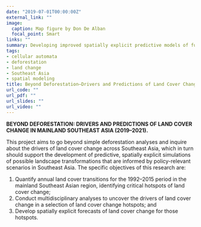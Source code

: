 ```yaml
---
date: "2019-07-01T00:00:00Z"
external_link: ""
image:
  caption: Map figure by Don De Alban
  focal_point: Smart
links: ""
summary: Developing improved spatially explicit predictive models of future land change trajectories in Southeast Asia.
tags:
- cellular automata
- deforestation
- land change
- Southeast Asia
- spatial modeling
title: Beyond Deforestation—Drivers and Predictions of Land Cover Change in Mainland Southeast Asia.
url_code: ""
url_pdf: ""
url_slides: ""
url_video: ""
---
```


**BEYOND DEFORESTATION: DRIVERS AND PREDICTIONS OF LAND COVER CHANGE IN MAINLAND SOUTHEAST ASIA (2019–2021).**

This project aims to go beyond simple deforestation analyses and inquire about the drivers of land cover change across Southeast Asia, which in turn should support the development of predictive, spatially explicit simulations of possible landscape transformations that are informed by policy-relevant scenarios in Southeast Asia. The specific objectives of this research are: 

1. Quantify annual land cover transitions for the 1992–2015 period in the mainland Southeast Asian region, identifying critical hotspots of land cover change;
2. Conduct multidisciplinary analyses to uncover the drivers of land cover change in a selection of land cover change hotspots; and
3. Develop spatially explicit forecasts of land cover change for those hotspots.